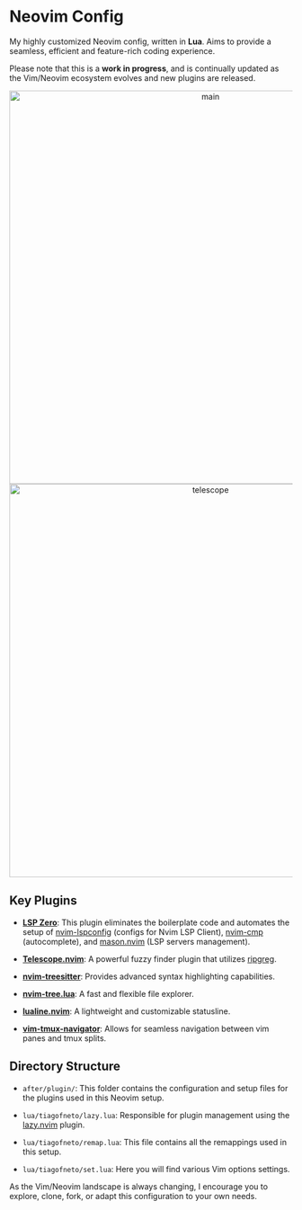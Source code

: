 # Neovim Config

My highly customized Neovim config, written in **Lua**. Aims to provide a seamless, efficient and feature-rich coding experience. 

Please note that this is a **work in progress**, and is continually updated as the Vim/Neovim ecosystem evolves and new plugins are released.

<p align="center">
<img width="700" alt="main" src="https://github.com/tiagofneto/nvim/assets/46165861/5ff32dd2-5dc1-462f-8591-b625c4dc2891">
<img width="700" alt="telescope" src="https://github.com/tiagofneto/nvim/assets/46165861/83cedb2a-338d-4ebc-85d0-52395b4eacc4">
</p>
 
## Key Plugins
- **[LSP Zero](https://github.com/VonHeikemen/lsp-zero.nvim)**: This plugin eliminates the boilerplate code and automates the setup of [nvim-lspconfig](https://github.com/neovim/nvim-lspconfig) (configs for Nvim LSP Client), [nvim-cmp](https://github.com/hrsh7th/nvim-cmp) (autocomplete), and [mason.nvim](https://github.com/williamboman/mason.nvim) (LSP servers management).

- **[Telescope.nvim](https://github.com/nvim-telescope/telescope.nvim)**: A powerful fuzzy finder plugin that utilizes [ripgreg](https://github.com/BurntSushi/ripgrep).

- **[nvim-treesitter](https://github.com/nvim-treesitter/nvim-treesitter)**: Provides advanced syntax highlighting capabilities.

- **[nvim-tree.lua](https://github.com/nvim-tree/nvim-tree.lua)**: A fast and flexible file explorer.

- **[lualine.nvim](https://github.com/nvim-lualine/lualine.nvim)**: A lightweight and customizable statusline.

- **[vim-tmux-navigator](https://github.com/christoomey/vim-tmux-navigator)**: Allows for seamless navigation between vim panes and tmux splits.

## Directory Structure
- `after/plugin/`: This folder contains the configuration and setup files for the plugins used in this Neovim setup.

- `lua/tiagofneto/lazy.lua`: Responsible for plugin management using the [lazy.nvim](https://github.com/folke/lazy.nvim) plugin.

- `lua/tiagofneto/remap.lua`: This file contains all the remappings used in this setup.

- `lua/tiagofneto/set.lua`: Here you will find various Vim options settings.

As the Vim/Neovim landscape is always changing, I encourage you to explore, clone, fork, or adapt this configuration to your own needs.
